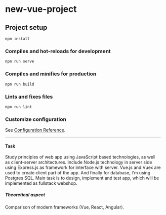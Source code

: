# new-vue-project

## Project setup

```
npm install
```

### Compiles and hot-reloads for development

```
npm run serve
```

### Compiles and minifies for production

```
npm run build
```

### Lints and fixes files

```
npm run lint
```

### Customize configuration

See [Configuration Reference](https://cli.vuejs.org/config/).

<hr>

#### Task

Study principles of web app using JavaScript based technologies, as well as client-server architectures.
Include Node.js technology in server side using Express.js as framework for interface with server.
Vue.js and Vuex are used to create client part of the app.
And finally for database, I'm using Postgres SQL.
Main task is to design, implement and test app, which will be implemented as fullstack webshop.

##### Theoretical aspect

Comparison of modern frameworks (Vue, React, Angular).
